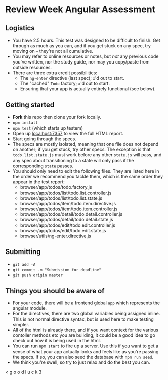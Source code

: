 # Review Week Angular Assessment

## Logistics

- You have 2.5 hours. This test was designed to be difficult to finish. Get through as much as you can, and if you get stuck on any spec, try moving on – they're not all cumulative.
- You may refer to online resources or notes, but *not* any previous code you've written, nor the study guide, nor may you copy/paste from outside resources.
- There are three extra credit possibilities:
    * The `ng-enter` directive (last spec); `x`'d out to start.
    * The "cached" `Todo` factory; `x`'d out to start.
    * Ensuring that your app is actually entirely functional (see below).

## Getting started

- **Fork** this repo then clone your fork locally.
- `npm install`
- `npm test` (which starts up testem)
- Open up [localhost:7357](http://localhost:7357) to view the full HTML report.
- Start going through the specs.
- The specs are mostly isolated, meaning that one file does not depend on another; if you get stuck, try other specs. The exception is that `todo.list.state.js` must work before any other `state.js` will pass, and any spec about transitioning to a state will only pass if the corresponding `state` passes.
- You should only need to edit the following files. They are listed here in the order we recommend you tackle them, which is the same order they appear in the test report:
	- browser/app/todos/todo.factory.js
	- browser/app/todos/list/todo.list.controller.js
	- browser/app/todos/list/todo.list.state.js
	- browser/app/todos/item/todo.item.directive.js
	- browser/app/todos/item/todo.item.controller.js
	- browser/app/todos/detail/todo.detail.controller.js
	- browser/app/todos/detail/todo.detail.state.js
	- browser/app/todos/edit/todo.edit.controller.js
	- browser/app/todos/edit/todo.edit.state.js
	- browser/utils/ng-enter.directive.js

## Submitting

- `git add -A`
- `git commit -m "Submission for deadline"`
- `git push origin master`

## Things you should be aware of

- For your code, there will be a frontend global `app` which represents the angular module.
- For the directives, there are two global variables being assigned inline. This is not normal directive syntax, but is used here to make testing simpler.
- All of the html is already there, and if you want context for the various contoller methods etc you are building, it could be a good idea to go check out how it is being used in the html.
- You can run `npm start` to fire up a server. Use this if you want to get a sense of what your app actually looks and feels like as you're passing the specs. If so, you can also seed the database with `npm run seed`.
- We think you're swell, so try to just relax and do the best you can.

< g o o d  l u c k 3
